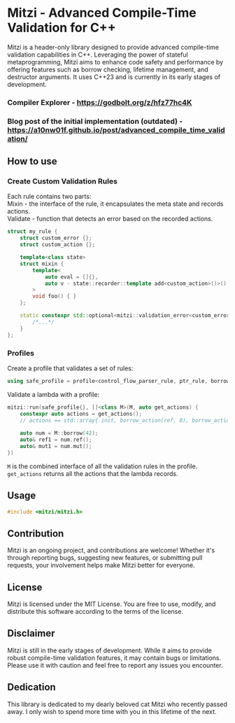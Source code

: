 # Mitzi - Advanced Compile-Time Validation for C++

Mitzi is a header-only library designed to provide advanced compile-time validation capabilities in C++. Leveraging the power of stateful metaprogramming, Mitzi aims to enhance code safety and performance by offering features such as borrow checking, lifetime management, and destructor arguments. It uses C++23 and is currently in its early stages of development.

### Compiler Explorer - https://godbolt.org/z/hfz77hc4K

### Blog post of the initial implementation (outdated) - https://a10nw01f.github.io/post/advanced_compile_time_validation/

## How to use

### Create Custom Validation Rules

Each rule contains two parts:  
Mixin - the interface of the rule, it encapsulates the meta state and records actions.  
Validate - function that detects an error based on the recorded actions.  

```cpp
struct my_rule {
	struct custom_error {};
	struct custom_action {};

	template<class state>
	struct mixin {
		template<
			auto eval = []{},
			auto v - state::recorder::template add<custom_action>()>()
		>
		void foo() { }
	};

	static constexpr std::optional<mitzi::validation_error<custom_error>> validate(auto actions) {
		/*...*/
	}
};
```

### Profiles

Create a profile that validates a set of rules:

```cpp
using safe_profile = profile<control_flow_parser_rule, ptr_rule, borrow_rule>;
```

Validate a lambda with a profile:
```cpp
mitzi::run(safe_profile{}, []<class M>(M, auto get_actions) {
	constexpr auto actions = get_actions();
	// actions == std::array{ init, borrow_action(ref, 0), borrow_action(mut, 0) };
	
	auto num = M::borrow(42);
	auto& ref1 = num.ref();
	auto& mut1 = num.mut();
})
```

`M` is the combined interface of all the validation rules in the profile.  
`get_actions` returns all the actions that the lambda records.  


## Usage
```cpp
#include <mitzi/mitzi.h>
```

## Contribution
Mitzi is an ongoing project, and contributions are welcome! Whether it's through reporting bugs, suggesting new features, or submitting pull requests, your involvement helps make Mitzi better for everyone.

## License
Mitzi is licensed under the MIT License. You are free to use, modify, and distribute this software according to the terms of the license.

## Disclaimer
Mitzi is still in the early stages of development. While it aims to provide robust compile-time validation features, it may contain bugs or limitations. Please use it with caution and feel free to report any issues you encounter.

## Dedication
This library is dedicated to my dearly beloved cat Mitzi who recently passed away.
I only wish to spend more time with you in this lifetime of the next.
